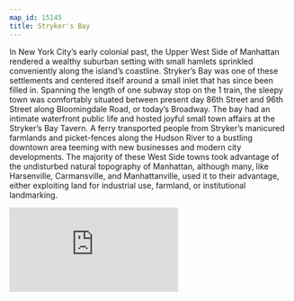 ```yaml
---
map_id: 15145
title: Stryker's Bay
---
```

In New York City’s early colonial past, the Upper West Side of Manhattan rendered a wealthy suburban setting with small hamlets sprinkled conveniently along the island’s coastline. Stryker’s Bay was one of these settlements and centered itself around a small inlet that has since been filled in. Spanning the length of one subway stop on the 1 train, the sleepy town was comfortably situated between present day 86th Street and 96th Street along Bloomingdale Road, or today’s Broadway. The bay had an intimate waterfront public life and hosted joyful small town affairs at the Stryker’s Bay Tavern. A ferry transported people from Stryker’s manicured farmlands and picket-fences along the Hudson River to a bustling downtown area teeming with new businesses and modern city developments. The majority of these West Side towns took advantage of the undisturbed natural topography of Manhattan, although many, like Harsenville, Carmansville, and Manhattanville, used it to their advantage, either exploiting land for industrial use, farmland, or institutional landmarking.

![](https://images.nypl.org/index.php?id=ps_prn_592&t=w)
